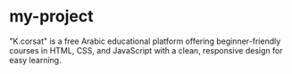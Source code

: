 # my-project
 "K.corsat" is a free Arabic educational platform offering beginner-friendly courses in HTML, CSS, and JavaScript with a clean, responsive design for easy learning.
